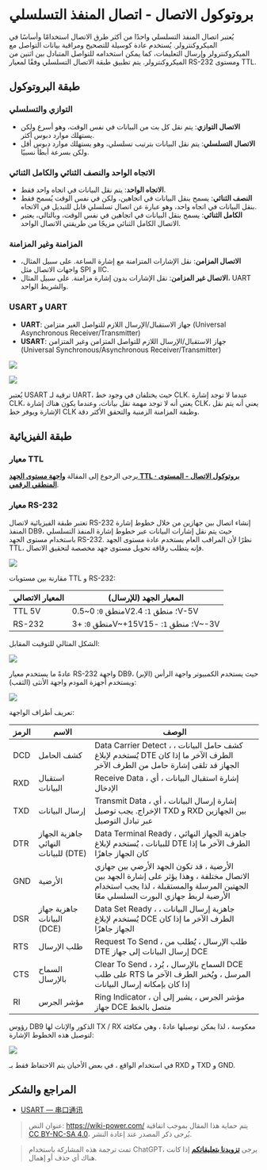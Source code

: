 # بروتوكول الاتصال - اتصال المنفذ التسلسلي

يُعتبر اتصال المنفذ التسلسلي واحدًا من أكثر طرق الاتصال استخدامًا وأساسًا في الميكروكنترولر. يُستخدم عادة كوسيلة للتصحيح ومراقبة بيانات التواصل مع الميكروكنترولر وإرسال التعليمات، كما يمكن استخدامه للتواصل المتبادل بين اثنين من الميكروكنترولر. يتم تطبيق طبقة الاتصال التسلسلي وفقًا لمعيار RS-232 ومستوى TTL.

## طبقة البروتوكول

### التوازي والتسلسلي

- **الاتصال التوازي**: يتم نقل كل بت من البيانات في نفس الوقت، وهو أسرع ولكن يستهلك موارد دبوس أكثر.
- **الاتصال التسلسلي**: يتم نقل البيانات بترتيب تسلسلي، وهو يستهلك موارد دبوس أقل ولكن بسرعة أبطأ نسبيًا.

### الاتجاه الواحد والنصف الثنائي والكامل الثنائي

- **الاتجاه الواحد**: يتم نقل البيانات في اتجاه واحد فقط.
- **النصف الثنائي**: يسمح بنقل البيانات في اتجاهين، ولكن في نفس الوقت يُسمح فقط بنقل البيانات في اتجاه واحد، وهو عبارة عن اتصال تسلسلي قابل للتبديل في الاتجاه.
- **الكامل الثنائي**: يسمح بنقل البيانات في اتجاهين في نفس الوقت، وبالتالي، يعتبر الاتصال الكامل الثنائي مزيجًا من طريقتي الاتصال الواحد.

### المزامنة وغير المزامنة

- **الاتصال المزامن**: نقل الإشارات المتزامنة مع إشارة الساعة. على سبيل المثال، واجهات الاتصال مثل SPI و IIC.
- **الاتصال غير المزامن**: نقل الإشارات بدون إشارة مزامنة. على سبيل المثال، UART والشريط الواحد.

### USART و UART

- **UART**: جهاز الاستقبال/الإرسال اللازم للتواصل الغير متزامن (Universal Asynchronous Receiver/Transmitter)
- **USART**: جهاز الاستقبال/الإرسال اللازم للتواصل المتزامن وغير المتزامن (Universal Synchronous/Asynchronous Receiver/Transmitter)

![](https://media.wiki-power.com/img/20210207095411.png)

![](https://media.wiki-power.com/img/20210207095433.png)

يُعتبر USART ترقية لـ UART، حيث يختلفان في وجود خط CLK. عندما لا توجد إشارة CLK، يعني أنه لا توجد مهمة نقل بيانات، وعندما يكون هناك إشارة CLK، يعني أنه يتم نقل الإشارة ويوفر خط CLK وظيفة المزامنة الزمنية والتحقق الأكثر دقة.

## طبقة الفيزيائية

### معيار TTL

يرجى الرجوع إلى المقالة [**واجهة مستوى الجهد TTL · بروتوكول الاتصال - المستوى المنطقي الرقمي**](https://wiki-power.com/%D8%A8%D8%B1%D9%88%D8%AA%D9%88%D9%83%D9%88%D9%84_%D8%A7%D9%84%D8%A7%D8%AA%D8%B5%D8%A7%D9%84_%D8%A7%D9%84%D9%85%D8%B3%D8%AA%D9%88%D9%89_%D8%A7%D9%84%D9%85%D9%86%D8%B7%D9%82%D9%8A_%D8%A7%D9%84%D8%B1%D9%82%D9%85%D9%8A#ttl-%D8%A7%D9%84%D9%85%D9%86%D8%B7%D9%82%D8%A9_%D8%A7%D9%84%D8%AA%D8%B3%D9%84%D8%B3%D9%84%D9%8A%D8%A9).

### معيار RS-232

تعتبر طبقة الفيزيائية لاتصال RS-232 إنشاء اتصال بين جهازين من خلال خطوط إشارة المنفذ DB9، حيث يتم نقل إشارات البيانات عبر خطوط إشارة المنفذ التسلسلي باستخدام مستوى الجهد RS-232. نظرًا لأن المراقب العام يستخدم عادة مستوى الجهد TTL، فإنه يتطلب رقاقة تحويل مستوى جهد مخصصة لتحقيق الاتصال.

![](https://media.wiki-power.com/img/20220415102310.png)

مقارنة بين مستويات TTL و RS-232:

| المعيار الاتصالي | المعيار الجهد (للإرسال)                |
| ---------------- | -------------------------------------- |
| TTL 5V           | منطق `0`: 0~0.5V؛ منطق `1`: 2.4V-5V    |
| RS-232           | منطق `0`: +3V~+15V؛ منطق `1`: -15V~-3V |

الشكل المثالي للتوقيت المقابل:

![](https://media.wiki-power.com/img/20220415102914.png)

عادةً ما يستخدم معيار RS-232 واجهة DB9، حيث يستخدم الكمبيوتر واجهة الرأس (الإبر) ويستخدم أجهزة المودم واجهة الأنثى (الثقب):

![](https://media.wiki-power.com/img/20220415103401.png)

تعريف أطراف الواجهة:

| الرمز | الاسم                                | الوصف                                                                                                                                                                       |
| ----- | ------------------------------------ | --------------------------------------------------------------------------------------------------------------------------------------------------------------------------- |
| DCD   | كشف الحامل                           | Data Carrier Detect ، كشف حامل البيانات ، يُستخدم لإبلاغ DTE الطرف الآخر ما إذا كان الجهاز قد تلقى إشارة حامل من الطرف الآخر                                                |
| RXD   | استقبال البيانات                     | Receive Data ، إشارة استقبال البيانات ، أي الإدخال                                                                                                                          |
| TXD   | إرسال البيانات                       | Transmit Data ، إشارة إرسال البيانات ، أي الإخراج. يجب توصيل TXD و RXD بين الجهازين عبر تبادل التوصيل                                                                       |
| DTR   | جاهزية الجهاز النهائي للبيانات (DTE) | Data Terminal Ready ، جاهزية الجهاز النهائي للبيانات ، يُستخدم لإبلاغ DTE الطرف الآخر ما إذا كان الجهاز جاهزًا                                                              |
| GND   | الأرضية                              | الأرضية ، قد تكون الجهد الأرضي بين جهازي الاتصال مختلفة ، وهذا يؤثر على إشارة الجهد بين الجهتين المرسلة والمستقبلة ، لذا يجب استخدام الأرضية لربط جهازي البورت السلسلي معًا |
| DSR   | جاهزية جهاز البيانات (DCE)           | Data Set Ready ، جاهزية إرسال البيانات ، يُستخدم لإبلاغ DCE الطرف الآخر ما إذا كان الجهاز جاهزًا                                                                            |
| RTS   | طلب الإرسال                          | Request To Send ، طلب الإرسال ، يُطلب من DTE إرسال البيانات إلى جهاز DCE                                                                                                    |
| CTS   | السماح بالإرسال                      | Clear To Send ، السماح بالإرسال ، يُرد DCE على طلب RTS المرسل ، ويُخبر الطرف الآخر ما إذا كان بإمكانه إرسال البيانات                                                        |
| RI    | مؤشر الجرس                           | Ring Indicator ، مؤشر الجرس ، يشير إلى أن جهاز DCE متصل بالخط                                                                                                               |

رؤوس DB9 الذكور والإناث لها TX / RX معكوسة ، لذا يمكن توصيلها عادةً ، وهي مكافئة لتوصيل هذه الخطوط الإشارة:

![](https://media.wiki-power.com/img/20220415103901.png)

في استخدام الواقع ، في بعض الأحيان يتم الاحتفاظ فقط بـ RXD و TXD و GND.

## المراجع والشكر

- [USART — 串口通讯](https://doc.embedfire.com/mcu/stm32/f103/hal_generalzh/latest/doc/chapter20/chapter20.html)

> عنوان النص: <https://wiki-power.com/>
> يتم حماية هذا المقال بموجب اتفاقية [CC BY-NC-SA 4.0](https://creativecommons.org/licenses/by/4.0/deed.zh)، يُرجى ذكر المصدر عند إعادة النشر.

> تمت ترجمة هذه المشاركة باستخدام ChatGPT، يرجى [**تزويدنا بتعليقاتكم**](https://github.com/linyuxuanlin/Wiki_MkDocs/issues/new) إذا كانت هناك أي حذف أو إهمال.

